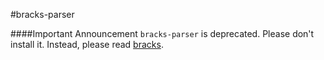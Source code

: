 #bracks-parser

####Important Announcement
`bracks-parser` is deprecated. Please don't install it. Instead, please read [bracks](https://github.com/mawni/nodejs-bracks).
